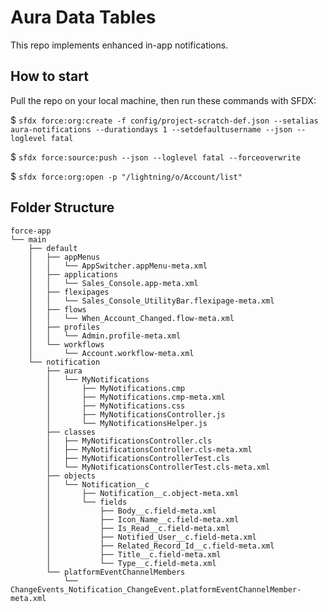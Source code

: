 # Aura Data Tables

This repo implements enhanced in-app notifications.

## How to start

Pull the repo on your local machine, then run these commands with SFDX:

$ `sfdx force:org:create -f config/project-scratch-def.json --setalias aura-notifications --durationdays 1 --setdefaultusername --json --loglevel fatal`

$ `sfdx force:source:push --json --loglevel fatal --forceoverwrite`

$ `sfdx force:org:open -p "/lightning/o/Account/list"`

## Folder Structure

```
force-app
└── main
    ├── default
    │   ├── appMenus
    │   │   └── AppSwitcher.appMenu-meta.xml
    │   ├── applications
    │   │   └── Sales_Console.app-meta.xml
    │   ├── flexipages
    │   │   └── Sales_Console_UtilityBar.flexipage-meta.xml
    │   ├── flows
    │   │   └── When_Account_Changed.flow-meta.xml
    │   ├── profiles
    │   │   └── Admin.profile-meta.xml
    │   └── workflows
    │       └── Account.workflow-meta.xml
    └── notification
        ├── aura
        │   └── MyNotifications
        │       ├── MyNotifications.cmp
        │       ├── MyNotifications.cmp-meta.xml
        │       ├── MyNotifications.css
        │       ├── MyNotificationsController.js
        │       └── MyNotificationsHelper.js
        ├── classes
        │   ├── MyNotificationsController.cls
        │   ├── MyNotificationsController.cls-meta.xml
        │   ├── MyNotificationsControllerTest.cls
        │   └── MyNotificationsControllerTest.cls-meta.xml
        ├── objects
        │   └── Notification__c
        │       ├── Notification__c.object-meta.xml
        │       └── fields
        │           ├── Body__c.field-meta.xml
        │           ├── Icon_Name__c.field-meta.xml
        │           ├── Is_Read__c.field-meta.xml
        │           ├── Notified_User__c.field-meta.xml
        │           ├── Related_Record_Id__c.field-meta.xml
        │           ├── Title__c.field-meta.xml
        │           └── Type__c.field-meta.xml
        └── platformEventChannelMembers
            └── ChangeEvents_Notification_ChangeEvent.platformEventChannelMember-meta.xml
```
